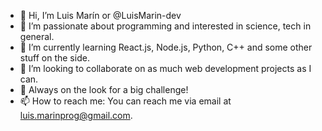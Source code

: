 - 👋 Hi, I’m Luis Marín or @LuisMarin-dev
- 👀 I’m passionate about programming and interested in science, tech in general.
- 🌱 I’m currently learning React.js, Node.js, Python, C++ and some other stuff on the side.
- 💞️ I’m looking to collaborate on as much web development projects as I can.
- 💪 Always on the look for a big challenge!
- 📫 How to reach me: You can reach me via email at luis.marinprog@gmail.com.

<!---
LuisMarin-dev/LuisMarin-dev is a ✨ special ✨ repository because its `README.md` (this file) appears on your GitHub profile.
You can click the Preview link to take a look at your changes.
--->
